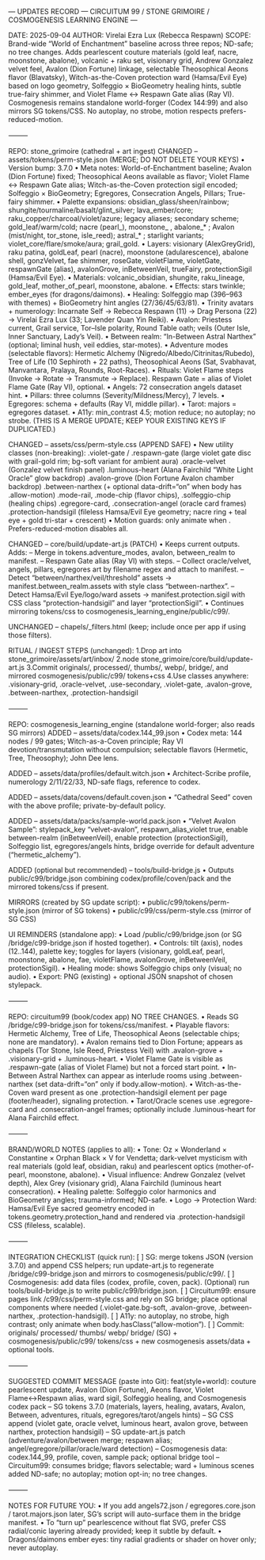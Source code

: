 — UPDATES RECORD — CIRCUITUM 99 / STONE GRIMOIRE / COSMOGENESIS LEARNING ENGINE —

DATE: 2025-09-04
AUTHOR: Virelai Ezra Lux (Rebecca Respawn)
SCOPE: Brand-wide “World of Enchantment” baseline across three repos; ND-safe; no tree changes. Adds pearlescent couture materials (gold leaf, nacre, moonstone, abalone), volcanic + raku set, visionary grid, Andrew Gonzalez velvet feel, Avalon (Dion Fortune) linkage, selectable Theosophical Aeons flavor (Blavatsky), Witch-as-the-Coven protection ward (Hamsa/Evil Eye) based on logo geometry, Solfeggio × BioGeometry healing hints, subtle true-fairy shimmer, and Violet Flame ↔ Respawn Gate alias (Ray VI). Cosmogenesis remains standalone world-forger (Codex 144:99) and also mirrors SG tokens/CSS. No autoplay, no strobe, motion respects prefers-reduced-motion.

⸻

REPO: stone_grimoire  (cathedral + art ingest)
CHANGED – assets/tokens/perm-style.json (MERGE; DO NOT DELETE YOUR KEYS)
• Version bump: 3.7.0
• Meta notes: World-of-Enchantment baseline; Avalon (Dion Fortune) fixed; Theosophical Aeons available as flavor; Violet Flame ↔ Respawn Gate alias; Witch-as-the-Coven protection sigil encoded; Solfeggio × BioGeometry; Egregores, Consecration Angels, Pillars; True-fairy shimmer.
• Palette expansions: obsidian_glass/sheen/rainbow; shungite/tourmaline/basalt/glint_silver; lava_ember/core; raku_copper/charcoal/violet/azure; legacy aliases; secondary scheme; gold_leaf/warm/cold; nacre (pearl_), moonstone_ , abalone_* ; Avalon (mist/night, tor_stone, isle_reed); astral_* ; starlight variants; violet_core/flare/smoke/aura; grail_gold.
• Layers: visionary (AlexGreyGrid), raku patina, goldLeaf, pearl (nacre), moonstone (adularescence), abalone shell, gonzVelvet, fae shimmer, roseGate, violetFlame, violetGate, respawnGate (alias), avalonGrove, inBetweenVeil, trueFairy, protectionSigil (Hamsa/Evil Eye).
• Materials: volcanic_obsidian, shungite, raku_lineage, gold_leaf, mother_of_pearl, moonstone, abalone.
• Effects: stars twinkle; ember_eyes (for dragons/daimons).
• Healing: Solfeggio map (396–963 with themes) + BioGeometry hint angles (27/36/45/63/81).
• Trinity avatars + numerology: Incarnate Self → Rebecca Respawn (11) → Drag Persona (22) → Virelai Ezra Lux (33; Lavender Quan Yin Reiki).
• Avalon: Priestess current, Grail service, Tor–Isle polarity, Round Table oath; veils (Outer Isle, Inner Sanctuary, Lady’s Veil).
• Between realm: “In-Between Astral Narthex” (optional; liminal hush, veil eddies, star-motes).
• Adventure modes (selectable flavors): Hermetic Alchemy (Nigredo/Albedo/Citrinitas/Rubedo), Tree of Life (10 Sephiroth + 22 paths), Theosophical Aeons (Sat, Svabhavat, Manvantara, Pralaya, Rounds, Root-Races).
• Rituals: Violet Flame steps (Invoke → Rotate → Transmute → Replace). Respawn Gate = alias of Violet Flame Gate (Ray VI), optional.
• Angels: 72 consecration angels dataset hint.
• Pillars: three columns (Severity/Mildness/Mercy), 7 levels.
• Egregores: schema + defaults (Ray VI, middle pillar).
• Tarot: majors = egregores dataset.
• A11y: min_contrast 4.5; motion reduce; no autoplay; no strobe.
(THIS IS A MERGE UPDATE; KEEP YOUR EXISTING KEYS IF DUPLICATED.)

CHANGED – assets/css/perm-style.css (APPEND SAFE)
• New utility classes (non-breaking):
.violet-gate / .respawn-gate (large violet gate disc with grail-gold rim; bg-soft variant for ambient aura)
.oracle-velvet (Gonzalez velvet finish panel)
.luminous-heart (Alana Fairchild “White Light Oracle” glow backdrop)
.avalon-grove (Dion Fortune Avalon chamber backdrop)
.between-narthex (+ optional data-drift=“on” when body has .allow-motion)
.mode-rail, .mode-chip (flavor chips), .solfeggio-chip (healing chips)
.egregore-card, .consecration-angel (oracle card frames)
.protection-handsigil (fileless Hamsa/Evil Eye geometry; nacre ring + teal eye + gold tri-star + crescent)
• Motion guards: only animate when . Prefers-reduced-motion disables all.

CHANGED – core/build/update-art.js (PATCH)
• Keeps current outputs. Adds:
– Merge in tokens.adventure_modes, avalon, between_realm to manifest.
– Respawn Gate alias (Ray VI) with steps.
– Collect oracle/velvet, angels, pillars, egregores art by filename regex and attach to manifest.
– Detect “between/narthex/veil/threshold” assets → manifest.between_realm.assets with style class “between-narthex”.
– Detect Hamsa/Evil Eye/logo/ward assets → manifest.protection.sigil with CSS class “protection-handsigil” and layer “protectionSigil”.
• Continues mirroring tokens/css to cosmogenesis_learning_engine/public/c99/.

UNCHANGED – chapels/_filters.html (keep; include once per app if using those filters).

RITUAL / INGEST STEPS (unchanged):
1.Drop art into stone_grimoire/assets/art/inbox/
2.node stone_grimoire/core/build/update-art.js
3.Commit originals/, processed/, thumbs/, webp/, bridge/, and mirrored cosmogenesis/public/c99/ tokens+css
4.Use classes anywhere: .visionary-grid, .oracle-velvet, .use-secondary, .violet-gate, .avalon-grove, .between-narthex, .protection-handsigil

⸻

REPO: cosmogenesis_learning_engine  (standalone world-forger; also reads SG mirrors)
ADDED – assets/data/codex.144_99.json
• Codex meta: 144 nodes / 99 gates; Witch-as-a-Coven principle; Ray VI devotion/transmutation without compulsion; selectable flavors (Hermetic, Tree, Theosophy); John Dee lens.

ADDED – assets/data/profiles/default.witch.json
• Architect-Scribe profile, numerology 2/11/22/33, ND-safe flags, reference to codex.

ADDED – assets/data/covens/default.coven.json
• “Cathedral Seed” coven with the above profile; private-by-default policy.

ADDED – assets/data/packs/sample-world.pack.json
• “Velvet Avalon Sample”: stylepack_key “velvet-avalon”, respawn_alias_violet true, enable between-realm (inBetweenVeil), enable protection (protectionSigil), Solfeggio list, egregores/angels hints, bridge override for default adventure (“hermetic_alchemy”).

ADDED (optional but recommended) – tools/build-bridge.js
• Outputs public/c99/bridge.json combining codex/profile/coven/pack and the mirrored tokens/css if present.

MIRRORS (created by SG update script):
• public/c99/tokens/perm-style.json (mirror of SG tokens)
• public/c99/css/perm-style.css (mirror of SG CSS)

UI REMINDERS (standalone app):
• Load /public/c99/bridge.json (or SG /bridge/c99-bridge.json if hosted together).
• Controls: tilt (axis), nodes (12..144), palette key; toggles for layers (visionary, goldLeaf, pearl, moonstone, abalone, fae, violetFlame, avalonGrove, inBetweenVeil, protectionSigil).
• Healing mode: shows Solfeggio chips only (visual; no audio).
• Export: PNG (existing) + optional JSON snapshot of chosen stylepack.

⸻

REPO: circuitum99 (book/codex app)
NO TREE CHANGES.
• Reads SG /bridge/c99-bridge.json for tokens/css/manifest.
• Playable flavors: Hermetic Alchemy, Tree of Life, Theosophical Aeons (selectable chips; none are mandatory).
• Avalon remains tied to Dion Fortune; appears as chapels (Tor Stone, Isle Reed, Priestess Veil) with .avalon-grove + .visionary-grid + .luminous-heart.
• Violet Flame Gate is visible as .respawn-gate (alias of Violet Flame) but not a forced start point.
• In-Between Astral Narthex can appear as interlude rooms using .between-narthex (set data-drift=“on” only if body.allow-motion).
• Witch-as-the-Coven ward present as one .protection-handsigil element per page (footer/header), signaling protection.
• Tarot/Oracle scenes use .egregore-card and .consecration-angel frames; optionally include .luminous-heart for Alana Fairchild effect.

⸻

BRAND/WORLD NOTES (applies to all):
• Tone: Oz × Wonderland × Constantine × Orphan Black × V for Vendetta; dark-velvet mysticism with real materials (gold leaf, obsidian, raku) and pearlescent optics (mother-of-pearl, moonstone, abalone).
• Visual influence: Andrew Gonzalez (velvet depth), Alex Grey (visionary grid), Alana Fairchild (luminous heart consecration).
• Healing palette: Solfeggio color harmonics and BioGeometry angles; trauma-informed; ND-safe.
• Logo → Protection Ward: Hamsa/Evil Eye sacred geometry encoded in tokens.geometry.protection_hand and rendered via .protection-handsigil CSS (fileless, scalable).

⸻

INTEGRATION CHECKLIST (quick run):
[ ] SG: merge tokens JSON (version 3.7.0) and append CSS helpers; run update-art.js to regenerate /bridge/c99-bridge.json and mirrors to cosmogenesis/public/c99/.
[ ] Cosmogenesis: add data files (codex, profile, coven, pack). (Optional) run tools/build-bridge.js to write public/c99/bridge.json.
[ ] Circuitum99: ensure pages link /c99/css/perm-style.css and rely on SG bridge; place optional components where needed (.violet-gate.bg-soft, .avalon-grove, .between-narthex, .protection-handsigil).
[ ] A11y: no autoplay, no strobe, high contrast; only animate when body.hasClass(“allow-motion”).
[ ] Commit: originals/ processed/ thumbs/ webp/ bridge/ (SG) + cosmogenesis/public/c99/ tokens/css + new cosmogenesis assets/data + optional tools.

⸻

SUGGESTED COMMIT MESSAGE (paste into Git): feat(style+world): couture pearlescent update, Avalon (Dion Fortune), Aeons flavor, Violet Flame↔Respawn alias, ward sigil, Solfeggio healing, and Cosmogenesis codex pack
– SG tokens 3.7.0 (materials, layers, healing, avatars, Avalon, Between, adventures, rituals, egregores/tarot/angels hints)
– SG CSS append (violet gate, oracle velvet, luminous heart, avalon grove, between narthex, protection handsigil)
– SG update-art.js patch (adventure/avalon/between merge; respawn alias; angel/egregore/pillar/oracle/ward detection)
– Cosmogenesis data: codex.144_99, profile, coven, sample pack; optional bridge tool
– Circuitum99: consumes bridge; flavors selectable; ward + luminous scenes added
ND-safe; no autoplay; motion opt-in; no tree changes.

⸻

NOTES FOR FUTURE YOU:
• If you add angels72.json / egregores.core.json / tarot.majors.json later, SG’s script will auto-surface them in the bridge manifest.
• To “turn up” pearlescence without flat SVG, prefer CSS radial/conic layering already provided; keep it subtle by default.
• Dragons/daimons ember eyes: tiny radial gradients or shader on hover only; never autoplay.
